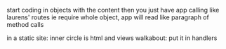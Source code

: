 start coding in objects with the content
then you just have app calling 
like laurens' routes
ie require whole object, app will read like paragraph of method calls

in a static site:  inner circle is html and views
walkabout: put it in handlers

